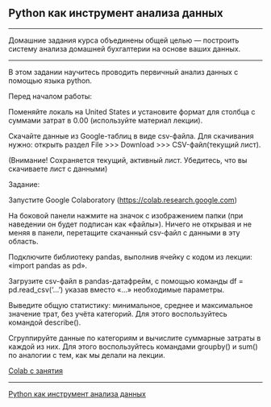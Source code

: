 ## Python как инструмент анализа данных

---

Домашние задания курса объединены общей целью — построить систему анализа домашней бухгалтерии на основе ваших данных.

---

В этом задании научитесь проводить первичный анализ данных с помощью языка python.

Перед началом работы:

Поменяйте локаль на United States и установите формат для столбца с суммами затрат в 0.00 (используйте материал лекции).

Скачайте данные из Google-таблиц в виде csv-файла. Для скачивания нужно: открыть раздел File >>> Download >>> CSV-файл(текущий лист).

(Внимание! Сохраняется текущий, активный лист. Убедитесь, что вы скачиваете лист с данными)

Задание:

Запустите Google Colaboratory (https://colab.research.google.com)

На боковой панели нажмите на значок с изображением папки (при наведении он будет подписан как «файлы»). Ничего не открывая и не меняя в панели, перетащите скачанный csv-файл с данными в эту область.

Подключите библиотеку pandas, выполнив ячейку с кодом из лекции: «import pandas as pd».

Загрузите csv-файл в pandas-датафрейм, с помощью команды df = pd.read_csv(‘…’) указав вместо «…» необходимые параметры.

Выведите общую статистику: минимальное, среднее и максимальное значение трат, без учёта категорий. Для этого воспользуйтесь командой describe().

Сгруппируйте данные по категориям и вычислите суммарные затраты в каждой из них. Для этого воспользуйтесь командами groupby() и sum() по аналогии с тем, как мы делали на лекции.

[Colab с занятия](https://colab.research.google.com/drive/10o00oPw771Ji27BZd0Il8lADD5QyQL8B?usp=sharing)

---

[Python как инструмент анализа данных](https://colab.research.google.com/drive/16ac7aC0t-SziRZLGF6u5Oz2Lcf1C4DSU?usp=sharing)
